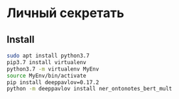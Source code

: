 # Личный секретать

## Install
```bash
sudo apt install python3.7
pip3.7 install virtualenv
python3.7 -m virtualenv MyEnv
source MyEnv/bin/activate
pip install deeppavlov=0.17.2
python -m deeppavlov install ner_ontonotes_bert_mult
```
